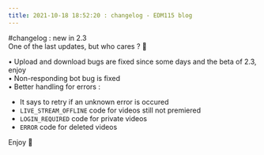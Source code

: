 ```yaml
---
title: 2021-10-18 18:52:20 : changelog - EDM115 blog
---
```


#changelog : new in 2.3  
One of the last updates, but who cares ? :slightly_smiling_face:  
  
• Upload and download bugs are fixed since some days and the beta of 2.3, enjoy  
• Non-responding bot bug is fixed  
• Better handling for errors :
- It says to retry if an unknown error is occured  
- `LIVE_STREAM_OFFLINE` code for videos still not premiered  
- `LOGIN_REQUIRED` code for private videos  
- `ERROR` code for deleted videos  
  
Enjoy :smiling_face_with_three_hearts:
